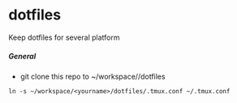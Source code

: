# dotfiles
Keep dotfiles for several platform


##### General

- git clone this repo to ~/workspace/<yourname>/dotfiles


```
ln -s ~/workspace/<yourname>/dotfiles/.tmux.conf ~/.tmux.conf
```


